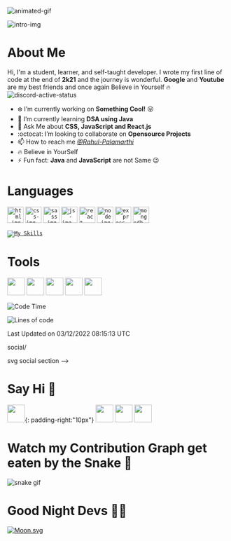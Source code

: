 <!-- Intro section -->

![animated-gif](https://github.com/Rahul-Palamarthi/Rahul-Palamarthi/blob/main/assets/intro-animation.gif)

![intro-img](https://github.com/Rahul-Palamarthi/Rahul-Palamarthi/blob/main/assets/intro-github.png)

# About Me

Hi, I'm a student, learner, and self-taught developer. I wrote my first line of code at the end of **2k21** and the journey is wonderful. **Google** and **Youtube** are my best friends and once again Believe in Yourself 🔥
![discord-active-status](https://dcbadge.vercel.app/api/shield/733645557989376011)

-   ❄️ I’m currently working on **Something Cool!** 😜
-   🌱 I’m currently learning **DSA using Java**
-   👻 Ask Me about **CSS, JavaScript and React.js**
-   :octocat: I’m looking to collaborate on **Opensource Projects**
-   📫 How to reach me _[@Rahul-Palamarthi](#say-hi-)_
-   🔥 Believe in YourSelf
-   ⚡ Fun fact: **Java** and **JavaScript** are not Same 😉

<!-- language section -->

# Languages

<code><img height="37" src="https://user-images.githubusercontent.com/25181517/192108891-d86b6220-e232-423a-bf5f-90903e6887c3.png" alt="html-img" ></code>
<code><img height="37" src="https://github.com/Rahul-Palamarthi/Rahul-Palamarthi/blob/main/assets/css.png" alt="css-img" ></code>
<code><img height="37" src="https://github.com/Rahul-Palamarthi/Rahul-Palamarthi/blob/main/assets/sass.png" alt="sass-img" ></code>
<code><img height="37" src="https://github.com/Rahul-Palamarthi/Rahul-Palamarthi/blob/main/assets/js.png" alt="js-img" ></code>
<code><img height="37" src="https://github.com/Rahul-Palamarthi/Rahul-Palamarthi/blob/main/assets/react.png" alt="react-img" ></code>
<code><img height="37" src="https://github.com/Rahul-Palamarthi/Rahul-Palamarthi/blob/main/assets/node.png" alt="node-img" ></code>
<code><img height="37" src="https://github.com/Rahul-Palamarthi/Rahul-Palamarthi/blob/main/assets/express.png" alt="express-img" ></code>
<code><img height="37" src="https://github.com/Rahul-Palamarthi/Rahul-Palamarthi/blob/main/assets/mongodb.png" alt="mongodb-img" ></code>

<code>[![My Skills](https://skillicons.dev/icons?i=aws,gcp,azure,react,vue,flutter&perline=3)](https://skillicons.dev)</code>

# Tools

<span padding-right="10"><img height="40" src="https://github.com/Rahul-Palamarthi/Rahul-Palamarthi/blob/main/assets/tools/vscode.svg" /></span>
<span padding-right="10"><img height="40" src="https://github.com/Rahul-Palamarthi/Rahul-Palamarthi/blob/main/assets/tools/thunderclient.svg" /></span>
<span padding-right="10"><img height="40" src="https://github.com/Rahul-Palamarthi/Rahul-Palamarthi/blob/main/assets/tools/git.svg" /></span>
<span padding-right="10"><img height="40" src="https://github.com/Rahul-Palamarthi/Rahul-Palamarthi/blob/main/assets/tools/github.svg" /></span>
<span padding-right="10"><img height="40" src="https://github.com/Rahul-Palamarthi/Rahul-Palamarthi/blob/main/assets/tools/figma.svg" /></span>

<!--START_SECTION:waka-->

![Code Time](http://img.shields.io/badge/Code%20Time-0%20secs-blue)

![Lines of code](https://img.shields.io/badge/From%20Hello%20World%20I%27ve%20Written-138%20Thousand%20lines%20of%20code-blue)

Last Updated on 03/12/2022 08:15:13 UTC

<!--END_SECTION:waka-->social/

svg social section -->

# Say Hi 👋

[<img height="40" src="https://github.com/Rahul-Palamarthi/Rahul-Palamarthi/blob/main/assets/social/discord.svg" >](https://discord.com/users/733645557989376011 "discord"){: padding-right:"10px"}
[<img height="40" src="https://github.com/Rahul-Palamarthi/Rahul-Palamarthi/blob/main/assets/social/chrome.svg" />](https://rahul-palamarthi.github.io/Web-Portfolio/ "portfolio")
[<img height="40" src="https://github.com/Rahul-Palamarthi/Rahul-Palamarthi/blob/main/assets/social/gmail.svg" />](mailto:rhulpalamarthi@gmail.com "gmail")
[<img height="40" src="https://github.com/Rahul-Palamarthi/Rahul-Palamarthi/blob/main/assets/social/github.svg" />](https://github.com/Rahul-Palamarthi "github")

<!-- snake section -->

# Watch my Contribution Graph get eaten by the Snake 🐍

![snake gif](https://github.com/Rahul-Palamarthi/Rahul-Palamarthi/blob/output/github-contribution-grid-snake.svg)

<!-- Moon section -->

# Good Night Devs 🥱🥱

[![Moon.svg](https://moon-svg.minung.dev/moon.svg?theme=ray&rotate=340)](https://moon-svg.minung.dev)
